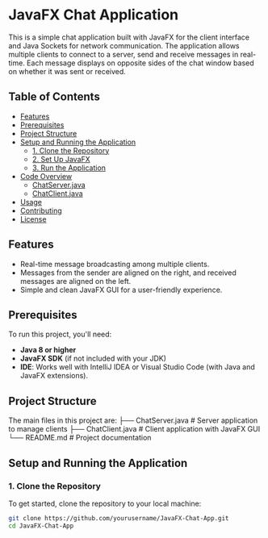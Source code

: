 # JavaFX Chat Application

This is a simple chat application built with JavaFX for the client interface and Java Sockets for network communication. The application allows multiple clients to connect to a server, send and receive messages in real-time. Each message displays on opposite sides of the chat window based on whether it was sent or received.

## Table of Contents
- [Features](#features)
- [Prerequisites](#prerequisites)
- [Project Structure](#project-structure)
- [Setup and Running the Application](#setup-and-running-the-application)
  - [1. Clone the Repository](#1-clone-the-repository)
  - [2. Set Up JavaFX](#2-set-up-javafx)
  - [3. Run the Application](#3-run-the-application)
- [Code Overview](#code-overview)
  - [ChatServer.java](#chatserverjava)
  - [ChatClient.java](#chatclientjava)
- [Usage](#usage)
- [Contributing](#contributing)
- [License](#license)

## Features
- Real-time message broadcasting among multiple clients.
- Messages from the sender are aligned on the right, and received messages are aligned on the left.
- Simple and clean JavaFX GUI for a user-friendly experience.

## Prerequisites
To run this project, you'll need:
- **Java 8 or higher**
- **JavaFX SDK** (if not included with your JDK)
- **IDE**: Works well with IntelliJ IDEA or Visual Studio Code (with Java and JavaFX extensions).

## Project Structure

The main files in this project are:
├── ChatServer.java # Server application to manage clients ├── ChatClient.java # Client application with JavaFX GUI └── README.md # Project documentation
## Setup and Running the Application

### 1. Clone the Repository
To get started, clone the repository to your local machine:
```bash
git clone https://github.com/yourusername/JavaFX-Chat-App.git
cd JavaFX-Chat-App
```
 


